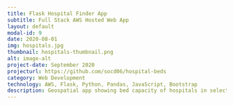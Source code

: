 ```yaml
---
title: Flask Hospital Finder App
subtitle: Full Stack AWS Hosted Web App
layout: default
modal-id: 9
date: 2020-08-01
img: hospitals.jpg
thumbnail: hospitals-thumbnail.png
alt: image-alt
project-date: September 2020
projecturl: https://github.com/socd06/hospital-beds
category: Web Development
technology: AWS, Flask, Python, Pandas, JavaScript, Bootstrap
description: Geospatial app showing bed capacity of hospitals in selected location. Hosted with AWS and developed with Python Flask as part of the AWS Data Exchange Challenge. NOTE: Website temporarily down due to AWS charges.
---
```

